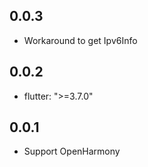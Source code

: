 ## 0.0.3

* Workaround to get Ipv6Info

## 0.0.2

* flutter: ">=3.7.0"

## 0.0.1

* Support OpenHarmony
